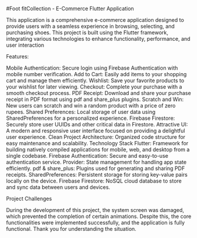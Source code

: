 #Foot fitCollection - E-Commerce Flutter Application


This application is a comprehensive e-commerce application designed to provide users with a seamless experience in browsing, selecting, and purchasing shoes. This project is built using the Flutter framework, integrating various technologies to enhance functionality, performance, and user interaction

Features:

Mobile Authentication: Secure login using Firebase Authentication with mobile number verification.
Add to Cart: Easily add items to your shopping cart and manage them efficiently.
Wishlist: Save your favorite products to your wishlist for later viewing.
Checkout: Complete your purchase with a smooth checkout process.
PDF Receipt: Download and share your purchase receipt in PDF format using pdf and share_plus plugins.
Scratch and Win: New users can scratch and win a random product with a price of zero rupees.
Shared Preferences: Local storage of user data using SharedPreferences for a personalized experience.
Firebase Firestore: Securely store user UUIDs and other critical data in Firestore.
Attractive UI: A modern and responsive user interface focused on providing a delightful user experience.
Clean Project Architecture: Organized code structure for easy maintenance and scalability.
Technology Stack
Flutter: Framework for building natively compiled applications for mobile, web, and desktop from a single codebase.
Firebase Authentication: Secure and easy-to-use authentication service.
Provider: State management for handling app state efficiently.
pdf & share_plus: Plugins used for generating and sharing PDF receipts.
SharedPreferences: Persistent storage for storing key-value pairs locally on the device.
Firebase Firestore: NoSQL cloud database to store and sync data between users and devices.


Project Challenges


During the development of this project, the system screen was damaged, which prevented the completion of certain animations. Despite this, the core functionalities were implemented successfully, and the application is fully functional. Thank you for understanding the situation.


